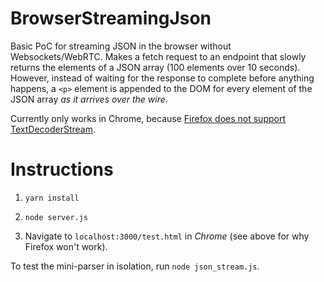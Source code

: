 # BrowserStreamingJson

Basic PoC for streaming JSON in the browser without Websockets/WebRTC. Makes a fetch request to an endpoint that slowly returns the elements of a JSON array (100 elements over 10 seconds). However, instead of waiting for the response to complete before anything happens, a `<p>` element is appended to the DOM for every element of the JSON array *as it arrives over the wire*.

Currently only works in Chrome, because [Firefox does not support TextDecoderStream](https://developer.mozilla.org/en-US/docs/Web/API/TextDecoderStream#browser_compatibility).

# Instructions

1. `yarn install`

2. `node server.js`

3. Navigate to `localhost:3000/test.html` in *Chrome* (see above for why Firefox won't work).

To test the mini-parser in isolation, run `node json_stream.js`.
